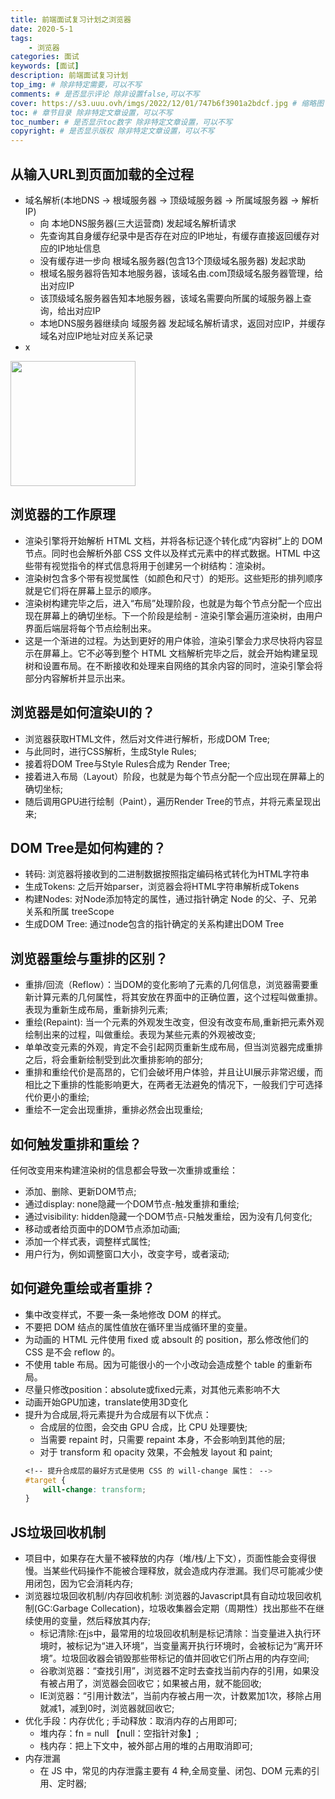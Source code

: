 ```yaml
---
title: 前端面试复习计划之浏览器
date: 2020-5-1
tags: 
    - 浏览器
categories: 面试
keywords: [面试]
description: 前端面试复习计划
top_img: # 除非特定需要，可以不写
comments: # 是否显示评论 除非设置false,可以不写
cover: https://s3.uuu.ovh/imgs/2022/12/01/747b6f3901a2bdcf.jpg # 缩略图
toc: # 章节目录 除非特定文章设置，可以不写
toc_number: # 是否显示toc数字 除非特定文章设置，可以不写
copyright: # 是否显示版权 除非特定文章设置，可以不写
---
```



## 从输入URL到页面加载的全过程

- 域名解析(本地DNS -> 根域服务器 -> 顶级域服务器 -> 所属域服务器 -> 解析IP)
    - 向 本地DNS服务器(三大运营商) 发起域名解析请求
    - 先查询其自身缓存纪录中是否存在对应的IP地址，有缓存直接返回缓存对应的IP地址信息
    - 没有缓存进一步向 根域名服务器(包含13个顶级域名服务器) 发起求助
    - 根域名服务器将告知本地服务器，该域名由.com顶级域名服务器管理，给出对应IP
    - 该顶级域名服务器告知本地服务器，该域名需要向所属的域服务器上查询，给出对应IP
    - 本地DNS服务器继续向 域服务器 发起域名解析请求，返回对应IP，并缓存域名对应IP地址对应关系记录
- x

<div align="left">
    <img src=https://p3-sign.toutiaoimg.com/dfic-imagehandler/8d3c4969-bfc1-475b-9815-b059cb5d7b8f~noop.image?_iz=58558&from=article.pc_detail&x-expires=1678760076&x-signature=HcGdFcb7feKPbBMDsF6vQGDvOkM%3D width=200 height=200 />
</div>





## 浏览器的工作原理

- 渲染引擎将开始解析 HTML 文档，并将各标记逐个转化成“内容树”上的 DOM 节点。同时也会解析外部 CSS 文件以及样式元素中的样式数据。HTML 中这些带有视觉指令的样式信息将用于创建另一个树结构：渲染树。
- 渲染树包含多个带有视觉属性（如颜色和尺寸）的矩形。这些矩形的排列顺序就是它们将在屏幕上显示的顺序。
- 渲染树构建完毕之后，进入“布局”处理阶段，也就是为每个节点分配一个应出现在屏幕上的确切坐标。下一个阶段是绘制 - 渲染引擎会遍历渲染树，由用户界面后端层将每个节点绘制出来。
- 这是一个渐进的过程。为达到更好的用户体验，渲染引擎会力求尽快将内容显示在屏幕上。它不必等到整个 HTML 文档解析完毕之后，就会开始构建呈现树和设置布局。在不断接收和处理来自网络的其余内容的同时，渲染引擎会将部分内容解析并显示出来。


## 浏览器是如何渲染UI的？

- 浏览器获取HTML文件，然后对文件进行解析，形成DOM Tree;
- 与此同时，进行CSS解析，生成Style Rules;
- 接着将DOM Tree与Style Rules合成为 Render Tree;
- 接着进入布局（Layout）阶段，也就是为每个节点分配一个应出现在屏幕上的确切坐标;
- 随后调用GPU进行绘制（Paint），遍历Render Tree的节点，并将元素呈现出来;


## DOM Tree是如何构建的？

- 转码: 浏览器将接收到的二进制数据按照指定编码格式转化为HTML字符串
- 生成Tokens: 之后开始parser，浏览器会将HTML字符串解析成Tokens
- 构建Nodes: 对Node添加特定的属性，通过指针确定 Node 的父、子、兄弟关系和所属 treeScope
- 生成DOM Tree: 通过node包含的指针确定的关系构建出DOM Tree


## 浏览器重绘与重排的区别？

- 重排/回流（Reflow）：当DOM的变化影响了元素的几何信息，浏览器需要重新计算元素的几何属性，将其安放在界面中的正确位置，这个过程叫做重排。表现为重新生成布局，重新排列元素;
- 重绘(Repaint): 当一个元素的外观发生改变，但没有改变布局,重新把元素外观绘制出来的过程，叫做重绘。表现为某些元素的外观被改变;
- 单单改变元素的外观，肯定不会引起网页重新生成布局，但当浏览器完成重排之后，将会重新绘制受到此次重排影响的部分;
- 重排和重绘代价是高昂的，它们会破坏用户体验，并且让UI展示非常迟缓，而相比之下重排的性能影响更大，在两者无法避免的情况下，一般我们宁可选择代价更小的重绘;
- 重绘不一定会出现重排，重排必然会出现重绘;


## 如何触发重排和重绘？

任何改变用来构建渲染树的信息都会导致一次重排或重绘：

- 添加、删除、更新DOM节点;
- 通过display: none隐藏一个DOM节点-触发重排和重绘;
- 通过visibility: hidden隐藏一个DOM节点-只触发重绘，因为没有几何变化;
- 移动或者给页面中的DOM节点添加动画;
- 添加一个样式表，调整样式属性;
- 用户行为，例如调整窗口大小，改变字号，或者滚动;


## 如何避免重绘或者重排？

- 集中改变样式，不要一条一条地修改 DOM 的样式。
- 不要把 DOM 结点的属性值放在循环里当成循环里的变量。
- 为动画的 HTML 元件使用 fixed 或 absoult 的 position，那么修改他们的 CSS 是不会 reflow 的。
- 不使用 table 布局。因为可能很小的一个小改动会造成整个 table 的重新布局。
- 尽量只修改position：absolute或fixed元素，对其他元素影响不大
- 动画开始GPU加速，translate使用3D变化
- 提升为合成层,将元素提升为合成层有以下优点：
    - 合成层的位图，会交由 GPU 合成，比 CPU 处理要快;
    - 当需要 repaint 时，只需要 repaint 本身，不会影响到其他的层;
    - 对于 transform 和 opacity 效果，不会触发 layout 和 paint;
    ```css
    <!-- 提升合成层的最好方式是使用 CSS 的 will-change 属性： -->
    #target {
        will-change: transform;
    }
    ```


## JS垃圾回收机制

- 项目中，如果存在大量不被释放的内存（堆/栈/上下文），页面性能会变得很慢。当某些代码操作不能被合理释放，就会造成内存泄漏。我们尽可能减少使用闭包，因为它会消耗内存;
- 浏览器垃圾回收机制/内存回收机制: 浏览器的Javascript具有自动垃圾回收机制(GC:Garbage Collecation)，垃圾收集器会定期（周期性）找出那些不在继续使用的变量，然后释放其内存;
    - 标记清除:在js中，最常用的垃圾回收机制是标记清除：当变量进入执行环境时，被标记为“进入环境”，当变量离开执行环境时，会被标记为“离开环境”。垃圾回收器会销毁那些带标记的值并回收它们所占用的内存空间;
    - 谷歌浏览器：“查找引用”，浏览器不定时去查找当前内存的引用，如果没有被占用了，浏览器会回收它；如果被占用，就不能回收;
    - IE浏览器：“引用计数法”，当前内存被占用一次，计数累加1次，移除占用就减1，减到0时，浏览器就回收它;
- 优化手段：内存优化 ; 手动释放：取消内存的占用即可;
    - 堆内存：fn = null 【null：空指针对象】;
    - 栈内存：把上下文中，被外部占用的堆的占用取消即可;
- 内存泄漏
    - 在 JS 中，常见的内存泄露主要有 4 种,全局变量、闭包、DOM 元素的引用、定时器;



<br />
<br />
<br />
<br />